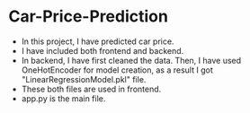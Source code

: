 # Car-Price-Prediction
- In this project, I have predicted car price.
- I have included both frontend and backend.
- In backend, I have first cleaned the data. Then, I have used OneHotEncoder for model creation, as a result I got "LinearRegressionModel.pkl" file.
- These both files are used in frontend.
- app.py is the main file.
  
